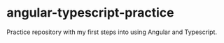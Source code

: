 # angular-typescript-practice
Practice repository with my first steps into using Angular and Typescript. 
